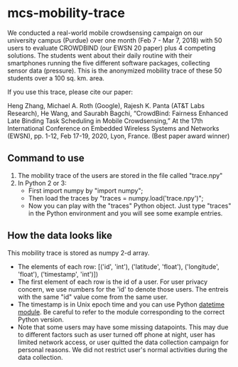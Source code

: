 # mcs-mobility-trace
We conducted a real-world mobile crowdsensing campaign on our university campus (Purdue) over one month (Feb 7 - Mar 7, 2018) with 50 users to evaluate CROWDBIND (our EWSN 20 paper) plus 4 competing solutions. The students went about their daily routine with their smartphones running the five different software packages, collecting sensor data (pressure). This is the anonymized mobility trace of these 50 students over a 100 sq. km. area.

If you use this trace, please cite our paper:

Heng Zhang, Michael A. Roth (Google), Rajesh K. Panta (AT&T Labs Research), He Wang, and Saurabh Bagchi, “CrowdBind: Fairness Enhanced Late Binding Task Scheduling in Mobile Crowdsensing,” At the 17th International Conference on Embedded Wireless Systems and Networks (EWSN), pp. 1-12, Feb 17-19, 2020, Lyon, France. (Best paper award winner)


## Command to use
1. The mobility trace of the users are stored in the file called "trace.npy"
2. In Python 2 or 3:
    * First import numpy by "import numpy";
    * Then load the traces by "traces = numpy.load('trace.npy')";
    * Now you can play with the "traces" Python object. Just type "traces" in the Python environment and you will see some example entries.

## How the data looks like
This mobility trace is stored as numpy 2-d array. 
* The elements of each row: [('id', 'int'), ('latitude', 'float'), ('longitude', 'float'), ('timestamp', 'int')])
* The first element of each row is the id of a user. For user privacy concern, we use numbers for the 'id' to denote those users. The entreis with the same "id" value come from the same user.
* The timestamp is in Unix epoch time and you can use Python [datetime module](https://docs.python.org/2/library/datetime.html). Be careful to refer to the module corresponding to the correct Python version.
* Note that some users may have some missing datapoints. This may due to different factors such as user turned off phone at night, user has limited network access, or user quitted the data collection campaign for personal reasons. We did not restrict user's normal activities during the data collection.
